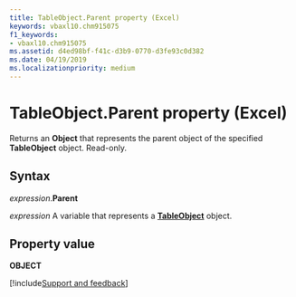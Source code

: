 ```yaml
---
title: TableObject.Parent property (Excel)
keywords: vbaxl10.chm915075
f1_keywords:
- vbaxl10.chm915075
ms.assetid: d4ed98bf-f41c-d3b9-0770-d3fe93c0d382
ms.date: 04/19/2019
ms.localizationpriority: medium
---
```



# TableObject.Parent property (Excel)

Returns an **Object** that represents the parent object of the specified **TableObject** object. Read-only.


## Syntax

_expression_.**Parent**

_expression_ A variable that represents a **[TableObject](Excel.tableobject.md)** object.


## Property value

**OBJECT**




[!include[Support and feedback](~/includes/feedback-boilerplate.md)]